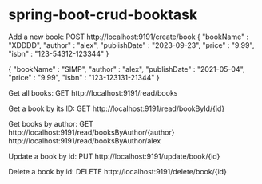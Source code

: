 # spring-boot-crud-booktask

Add a new book:
POST
http://localhost:9191/create/book
{
    "bookName" : "XDDDD",
    "author" : "alex",
    "publishDate" : "2023-09-23",
    "price" : "9.99",
    "isbn" : "123-54312-123344"
}

{
    "bookName" : "SIMP",
    "author" : "alex",
    "publishDate" : "2021-05-04",
    "price" : "9.99",
    "isbn" : "123-123131-21344"
}


Get all books:
GET 
http://localhost:9191/read/books

Get a book by its ID:
GET 
http://localhost:9191/read/bookById/{id}


Get books by author:
GET 
http://localhost:9191/read/booksByAuthor/{author}
http://localhost:9191/read/booksByAuthor/alex


Update a book by id:
PUT 
http://localhost:9191/update/book/{id}


Delete a book by id:
DELETE 
http://localhost:9191/delete/book/{id}
